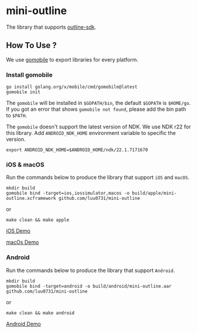 # mini-outline

The library that supports [outline-sdk](https://github.com/Jigsaw-Code/outline-sdk).

## How To Use ?

We use [gomobile](https://github.com/golang/go/wiki/Mobile) to export libraries for every platform.

### Install gomobile

```shell
go install golang.org/x/mobile/cmd/gomobile@latest
gomobile init
```

The `gomobile` will be installed in `$GOPATH/bin`, the default `$GOPATH` is `$HOME/go`. If you got an error that
shows `gomobile not found`, please add the bin path to `$PATH`.

The `gomobile` doesn't support the latest version of NDK. We use NDK r22 for this library. Add `ANDROID_NDK_HOME`
environment variable to specific the version.

```
export ANDROID_NDK_HOME=$ANDROID_HOME/ndk/22.1.7171670
```

### iOS & macOS

Run the commands below to produce the library that support `iOS` and `macOS`.

```shell
mkdir build
gomobile bind -target=ios,iossimulator,macos -o build/apple/mini-outline.xcframework github.com/luu0731/mini-outline
```

or

```shell
make clean && make apple
```

[iOS Demo](https://github.com/luu0731/mini-outline-ios)

[macOs Demo](https://github.com/luu0731/mini-outline-macos)

### Android

Run the commands below to produce the library that support `Android`.

```shell
mkdir build
gomobile bind -target=android -o build/android/mini-outline.aar github.com/luu0731/mini-outline
```

or

```shell
make clean && make android
```

[Android Demo](https://github.com/luu0731/mini-outline-android)